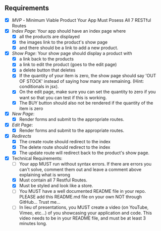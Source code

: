 ## Requirements

- [X] *MVP* - Minimum Viable Product Your App Must Posess All 7 RESTful Routes
- [X] *Index Page*: Your app should have an index page where
    - [X] all the products are displayed
    - [X] the images link to the product's show page
    - [X] and there should be a link to add a new product.
- [X] *Show Page*: Your show page should display a product with
    - [X] a link back to the products
    - [X] a link to edit the product (goes to the edit page)
    - [X] a delete button that deletes
    - [X] If the quantity of your item is zero, the show page should say 'OUT OF STOCK' instead of saying how many are remaining. (Hint: conditionals in jsx).
    - [X] On the edit page, make sure you can set the quantity to zero if you want so that you can test if this is working.
    - [X] The BUY button should also not be rendered if the quantity of the item is zero
- [X] *New  Page*:
    - [X] Render forms and submit to the appropriate routes.
- [X] *Edit  Page*:
    - [X] Render forms and submit to the appropriate routes.
- [X] *Redirects*
    - [X] The create route should redirect to the index
    - [X] The delete route should redirect to the index
    - [X] The update route will redirect back to the product's show page.
- [X] Technical Requirements:
    - [ ] Your app MUST run without syntax errors. If there are errors you can't solve, comment them out and leave a comment above explaining what is wrong
    - [X] Must contain all 7 Restful Routes.
    - [X] Must be styled and look like a store.
    - [ ] You MUST have a well documented README file in your repo. PLEASE add this README.md file on your own NOT through GitHub... Trust me...  
    - [ ] In lieu of presentations, you MUST create a video (on YouTube, Vimeo, etc...) of you showcasing your application and code. This video needs to be in your README file, and must be at least 3 minutes long.